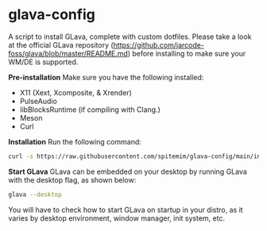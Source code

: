 # glava-config
A script to install GLava, complete with custom dotfiles. Please take a look at the official GLava repository (<https://github.com/jarcode-foss/glava/blob/master/README.md>) before installing to make sure your WM/DE is supported.

**Pre-installation**
Make sure you have the following installed:
- X11 (Xext, Xcomposite, & Xrender)
- PulseAudio
- libBlocksRuntime (if compiling with Clang.)
- Meson
- Curl

**Installation**
Run the following command:
```bash
curl -s https://raw.githubusercontent.com/spitemim/glava-config/main/install.sh | sh
```
 
**Start GLava**
GLava can be embedded on your desktop by running GLava with the desktop flag, as shown below:
```bash
glava --desktop
```
You will have to check how to start GLava on startup in your distro, as it varies by desktop environment, window manager, init system, etc.
